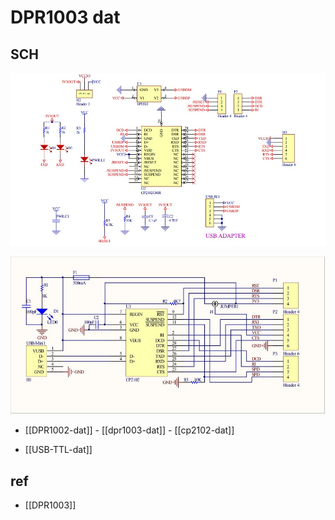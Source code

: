 
# DPR1003 dat 


## SCH 

![](27-17-16-10-08-2023.png)

![](17-18-16-10-08-2023.png)

- [[DPR1002-dat]] - [[dpr1003-dat]] - [[cp2102-dat]]

- [[USB-TTL-dat]]

## ref 

- [[DPR1003]]